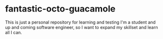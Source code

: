 # fantastic-octo-guacamole

This is just a personal repository for learning and testing
I'm a student and up and coming software engineer, so I want to expand my skillset and learn all I can.
